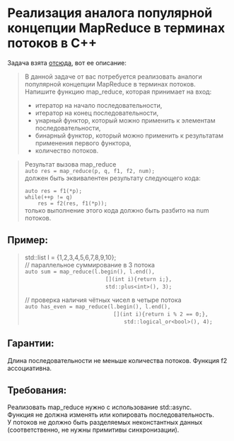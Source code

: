 
 # Реализация аналога популярной концепции MapReduce в терминах потоков в C++

Задача взята [отсюда](https://stepik.org/lesson/58810/step/4?unit=36391), вот ее описание:
>В данной задаче от вас потребуется реализовать аналоги популярной концепции MapReduce в терминах потоков.  
>Напишите функцию map_reduce, которая принимает на вход:
> * итератор на начало последовательности,
> * итератор на конец последовательности,
> * унарный функтор, который можно применить к элементам последовательности,
> * бинарный функтор, который можно применить к результатам применения первого функтора,
> * количество потоков.

>Результат вызова map_reduce  
>`auto res = map_reduce(p, q, f1, f2, num);`  
>должен быть эквивалентен результату следующего кода:
>
>`auto res = f1(*p);`  
>`while(++p != q)`  
>`    res = f2(res, f1(*p));`  
>только выполнение этого кода должно быть разбито на num потоков.

## Пример:

>std::list<int> l = {1,2,3,4,5,6,7,8,9,10};  
>// параллельное суммирование в 3 потока  
>`auto sum = map_reduce(l.begin(), l.end(),`   
>             `[](int i){return i;},`   
>             `std::plus<int>(), 3);`    
>
>// проверка наличия чётных чисел в четыре потока  
>`auto has_even = map_reduce(l.begin(), l.end(),`   
>                 `[](int i){return i % 2 == 0;},` 
>                `std::logical_or<bool>(), 4);`  

## Гарантии:

Длина последовательности не меньше количества потоков.
Функция f2 ассоциативна.  
## Требования:

Реализовать map_reduce нужно с использование std::async.  
Функция не должна изменять или копировать последовательность.  
У потоков не должно быть разделяемых неконстантных данных (соответственно, не нужны примитивы синхронизации).

